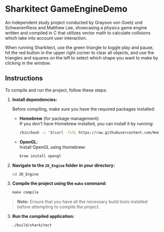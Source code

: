 # Sharkitect GameEngineDemo

An independent study project conducted by Grayson von Goetz und Schwanenfliess and Matthew Lee, showcasing a physics game engine written and compiled in C that utilizes vector math to calculate collisions which take into account user interaction.

When running Sharkitect, use the green triangle to toggle play and pause, hit the red button in the upper right corner to clear all objects, and use the triangles and squares on the left to select which shape you want to make by clicking in the window.


## Instructions

To compile and run the project, follow these steps:

1. **Install dependencies:**

   Before compiling, make sure you have the required packages installed:

   - **Homebrew** (for package management):  
     If you don't have Homebrew installed, you can install it by running:
     ```bash
     /bin/bash -c "$(curl -fsSL https://raw.githubusercontent.com/Homebrew/install/HEAD/install.sh)"
     ```

   - **OpenGL**:  
     Install OpenGL using Homebrew:
     ```bash
     brew install opengl
     ```

2. **Navigate to the `2D_Engine` folder in your directory:**
   ```bash
   cd 2D_Engine
   
3. **Compile the project using the `make` command:**
   ```bash
   make compile
   ```

> **Note:** Ensure that you have all the necessary build tools installed before attempting to compile the project.

   
3. **Run the compiled application:**
   ```bash
   ./build/sharkitect
   ```
